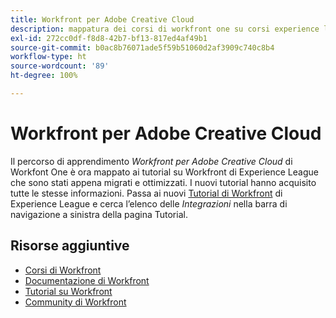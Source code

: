 ```yaml
---
title: Workfront per Adobe Creative Cloud
description: mappatura dei corsi di workfront one su corsi experience league
exl-id: 272cc0df-f8d8-42b7-bf13-817ed4af49b1
source-git-commit: b0ac8b76071ade5f59b51060d2af3909c740c8b4
workflow-type: ht
source-wordcount: '89'
ht-degree: 100%

---
```


# Workfront per Adobe Creative Cloud

Il percorso di apprendimento *Workfront per Adobe Creative Cloud* di Workfont One è ora mappato ai tutorial su Workfront di Experience League che sono stati appena migrati e ottimizzati. I nuovi tutorial hanno acquisito tutte le stesse informazioni. Passa ai nuovi [Tutorial di Workfront](https://experienceleague.adobe.com/docs/workfront-learn/tutorials-workfront/home.html?lang=it) di Experience League e cerca l’elenco delle *Integrazioni* nella barra di navigazione a sinistra della pagina Tutorial.

## Risorse aggiuntive

* [Corsi di Workfront](https://experienceleague.adobe.com/?lang=it&amp;Solution=Workfront#courses)
* [Documentazione di Workfront](https://experienceleague.adobe.com/docs/workfront.html?lang=it)
* [Tutorial su Workfront](https://experienceleague.adobe.com/docs/workfront-learn/tutorials-workfront/home.html?lang=it)
* [Community di Workfront](https://experienceleaguecommunities.adobe.com/t5/workfront/ct-p/workfront)
